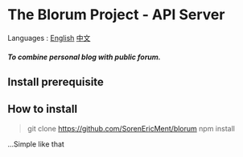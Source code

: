 # The Blorum Project - API Server
Languages : [English](https://github.com/SorenEricMent/blorum/blob/main/README.md) [中文](https://github.com/SorenEricMent/blorum/blob/main/README_zh-cn.md)

#### _To combine personal blog with public forum._


## Install prerequisite

## How to install

> git clone https://github.com/SorenEricMent/blorum
> npm install

...Simple like that
